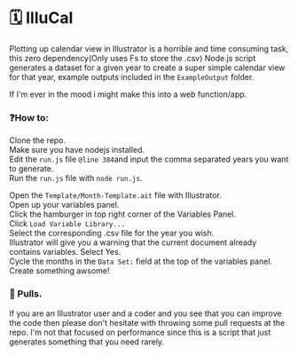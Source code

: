 # 🗓️ IlluCal
Plotting up calendar view in Illustrator is a horrible and time consuming task, this zero dependency(Only uses Fs to store the .csv) Node.js script generates a dataset for a given year to create a super simple calendar view for that year, example outputs included in the `ExampleOutput` folder.

If I'm ever in the mood i might make this into a web function/app.


### ❓How to:
Clone the repo.\
Make sure you have nodejs installed.\
Edit the `run.js` file `@line 384`and input the comma separated years you want to generate.\
Run the `run.js` file with `node run.js`.

Open the `Template/Month-Template.ait` file with Illustrator.\
Open up your variables panel.\
Click the hamburger in top right corner of the Variables Panel.\
Click `Load Variable Library...`\
Select the corresponding .csv file for the year you wish.\
Illustrator will give you a warning that the current document already contains variables. Select Yes.\
Cycle the months in the `Data Set:` field at the top of the variables panel.\
Create something awsome!

### 🤗 Pulls.
If you are an Illustrator user and a coder and you see that you can improve the code then please don't hesitate with throwing some pull requests at the repo. I'm not that focused on performance since this is a script that just generates something that you need rarely.
